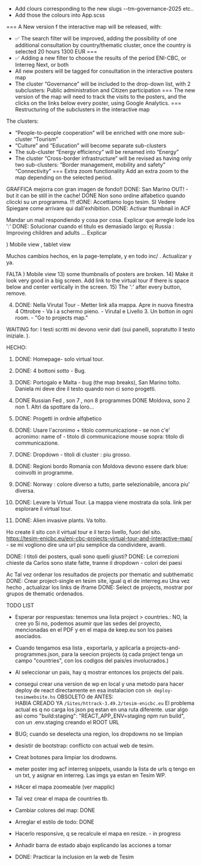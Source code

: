 - Add clours corresponding to the new slugs --tm-governance-2025 etc..
- Add those the colours into App.scss




===
A New version f the interactive map will be released,
with:
- ✅ The search filter will be improved, adding the
possibility of one additional consultation by
country/thematic cluster, once the country is selected
20 hours 1300 EUR
===
- ✅ Adding a new filter to choose the results of the
period ENI-CBC, or Interreg Next, or both
- All new posters will be tagged for consultation in
the interactive posters map
- The cluster “Governance” will be included to the
drop-down list, with 2 subclusters: Public
administration and Citizen participation
===
The new version of the map will need to track the
visits to the posters, and the clicks on the links below
every poster, using Google Analytics.
===
Restructuring of the subclusters in the interactive map

The clusters:
- “People-to-people cooperation” will be enriched
with one more sub-cluster
“Tourism”
- “Culture” and “Education” will become separate
sub-clusters
- The sub-cluster “Energy efficiency” will be
renamed into “Energy”
- The cluster “Cross-border infrastructure” will be
revised as having only two sub-clusters:
“Border management, mobility and safety”
“Connectivity”
===
Extra zoom functionality
Add an extra zoom to the map depending on the
selected period.


GRAFFICA mejorra con gran imagen de fondo!!
DONE: San Marino OUT! - but it can be still in the cache!
DONE Non sono ordine alfabetico quando cliccki su un programma. !!! 
dONE: Accettiamo logo tesim. SI
Vedere
Spiegare come arrivare qui dall'exhibition.
DONE: Activar thumbnail in ACF

Mandar un mail respondiendo y cosa por cosa.
Explicar que arregle lode los ':'
DONE: Solucionar cuando el titulo es demasiado largo: ej Russia : Improving children and adults ...
          Explicar

) Mobile view , tablet view


Muchos cambios hechos, en la page-template, y en todo inc/ . Actualizar y ya. 

FALTA
) Mobile view 
13) some thumbnails of posters are broken.
14) Make it look very good in a big screen. Add link to the virtual tour if there is space below and center vertically in the screen. 
15) The ':' after every button, remove. 


4) DONE: Nella Virutal Tour - Metter link alla mappa. Apre in nuova finestra
     4 Ottrobre - Va i a schermo pieno. - Virutal e Livello 3. Un botton in ogni room.
          - "Go to projects map."

WAITING for: I testi scritti mi devono venir dati (sui panelli, sopratutto il testo iniziale. ). 

HECHO: 

1) DONE: Homepage- solo virtual tour.
2) DONE: 4 bottoni sotto - Bug.
3) DONE: Portogalo e Malta - bug (the map breaks), San Marino tolto.
     Daniela mi deve dire il testo quando non ci sono progetti.

5) DONE Russian Fed , son 7 , non 8 programmes
DONE Moldova, sono 2 non 1.
Altri da spottare da loro... 
6) DONE: Progetti in ordnie alfqbetico
7) DONE: Usare l'acronimo + titolo communicazione - se non c'e' acronimo: name of - titolo di communicazione
mouse sopra: titolo di communicazione.
8) DONE: Dropdown - titoli di cluster : piu grosso. 
9) DONE: Regioni bordo Romania con Moldova devono essere dark blue:  coinvolti in programme.
10) DONE: Norway : colore diverso a tutto, parte selezionabile, ancora piu' diversa.
11) DONE: Levare la Virtual Tour. La mappa viene mostrata da sola.
     link per esplorare il virtual tour. 
12) DONE: Alien invasive plants. Va tolto.

Ho create il sito con il virtual tour e il terzo livello, fuori del sito.
     https://tesim-enicbc.eu/eni-cbc-projects-virtual-tour-and-interactive-map/
     - se mi vogliono dire una url piu semplice da condividere, avanti. 


DONE: I titoli dei posters, quali sono quelli giusti?
DONE: Le correzioni chieste da Carlos sono state fatte, tranne il dropdown
     - colori dei paesi




Ac
Tal vez ordenar los resultados de projects por thematic and subthematic
DONE: Crear project-single en tesim site, igual q el de interreg.eu
     Una vez hecho , actualizar los links de iframe
DONE: Select de projects, mostrar por grupos de thematic ordenados. 



TODO LIST

- Esperar por respuestas: tenemos una lista project > countries.: NO, la cree yo
Si no, podemos asumir que las sedes del proyecto, mencionadas en el PDF y en el mapa de keep.eu son los paises asociados.
- Cuando tengamos esa lista ,  exportarla, y aplicarla a projects-and-programmes.json, para la seecion projects (q cada project tenga un campo "countries", con los codigos del pais/es involucrados.)
- Al seleccionar un pais, hay q mostrar entonces los projects del pais.

- consegui crear una version de wp en local y una metodo para hacer deploy de react directamente en esa instalacion con `sh deploy-tesimwebsite.hs`
OBSOLETO de ANTES:  
     HABIA CREADO YA `/Sites/httrack-3.49.2/tesim-enicbc.eu`
     El problema actual es q no carga los json pq estan en una ruta diferente.
     usar algo asi como   "build:staging": "REACT_APP_ENV=staging npm run build",
     con un .env.staging creando el ROOT URL
- BUG; cuando se deselecta una region, los dropdowns no se limpian
- desistir de bootstrap: conflicto con actual web de tesim.
- Creat botones para limpiar los drodowns.
- meter poster img acf interreg snippets, usando la lista de urls q tengo en un txt,
     y asignar en interreg. Las imgs ya estan en Tesim WP.
- HAcer el mapa zoomeable (ver mapplic)
- Tal vez crear el mapa de countries tb.
- Cambiar colores del map: DONE
- Arreglar el estilo de todo: DONE
- Hacerlo responsive, q se recalcule el mapa en resize. - in progress
- Anhadir barra de estado abajo explicando las acciones a tomar
- DONE: Practicar la inclusion en la web de Tesim
